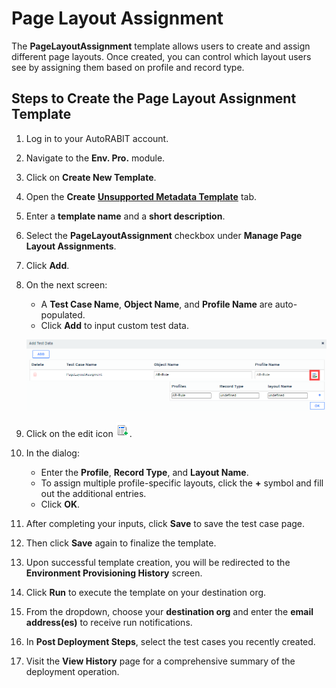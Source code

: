 # Page Layout Assignment

The **PageLayoutAssignment** template allows users to create and assign different page layouts. Once created, you can control which layout users see by assigning them based on profile and record type.

## Steps to Create the Page Layout Assignment Template

1. Log in to your AutoRABIT account.
2. Navigate to the **Env. Pro.** module.
3. Click on **Create New Template**.
4. Open the **Create** [**Unsupported Metadata Template**](./) tab.
5. Enter a **template name** and a **short description**.
6. Select the **PageLayoutAssignment** checkbox under **Manage Page Layout Assignments**.
7. Click **Add**.

8. On the next screen:
   - A **Test Case Name**, **Object Name**, and **Profile Name** are auto-populated.
   - Click **Add** to input custom test data.

   ![Layout Input Fields](../../../../../.gitbook/assets/image%20(81).png)

9. Click on the edit icon ![Edit](../../../../../.gitbook/assets/image%20(80).png).
10. In the dialog:
    - Enter the **Profile**, **Record Type**, and **Layout Name**.
    - To assign multiple profile-specific layouts, click the **+** symbol and fill out the additional entries.
    - Click **OK**.
11. After completing your inputs, click **Save** to save the test case page.
12. Then click **Save** again to finalize the template.

13. Upon successful template creation, you will be redirected to the **Environment Provisioning History** screen.
14. Click **Run** to execute the template on your destination org.
15. From the dropdown, choose your **destination org** and enter the **email address(es)** to receive run notifications.
16. In **Post Deployment Steps**, select the test cases you recently created.
17. Visit the **View History** page for a comprehensive summary of the deployment operation.
